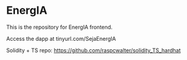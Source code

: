 # EnergIA

This is the repository for EnergIA frontend. 

Access the dapp at tinyurl.com/SejaEnergIA

Solidity + TS repo: 
https://github.com/raspcwalter/solidity_TS_hardhat

